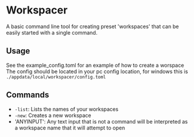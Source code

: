 # Workspacer
A basic command line tool for creating preset 'workspaces' that can be easily started with a single command.

## Usage
See the example_config.toml for an example of how to create a worspace
The config should be located in your pc config location, for windows this is `./appdata/local/workspacer/config.toml`

## Commands
- `-list`: Lists the names of your workspaces
- `-new`: Creates a new workspace
- 'ANYINPUT': Any text input that is not a command will be interpreted as a workspace name that it will attempt to open
